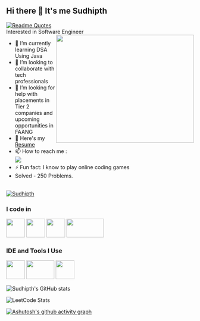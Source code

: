 ## Hi there 👋 It's me Sudhipth
[![Readme Quotes](https://quotes-github-readme.vercel.app/api?theme=nord&type=horizontal&quote=The%20only%20way%20to%20do%20great%20work%20is%20to%20love%20what%20you%20do.&author=Steve%20Jobs)](https://github.com/piyushsuthar/github-readme-quotes) 
</br>
 Interested in Software Engineer
<img align="right" width="370" height="290" src="https://i.pinimg.com/originals/47/f0/34/47f0342cec72b800463bf003eac1257e.gif">
- 🌱 I’m currently learning DSA Using Java
- 👯 I’m looking to collaborate with tech professionals
- 🤔 I’m looking for help with placements in Tier 2 companies and upcoming opportunities in FAANG
-  🔭 Here's my [Resume]()
- 📫 How to reach me :
<br /> [<img src="https://img.shields.io/badge/LinkedIn-0077B5?style=for-the-badge&logo=linkedin&logoColor=white" />](https://www.linkedin.com/in/sudhipth/)
- ⚡ Fun fact: I know to play online coding games
- Solved - 250 Problems.
  <br/>
  <br/>
<a href="https://github.com/Sudhipth" target="_blank">
    <img alt="Sudhipth" src="https://badges.pufler.dev/visits/Sudhipth/Sudhipth?logo=GitHub&label=visits&color=success&logoColor=white&style=flat-square&t=${new Date().getTime()}"/>
</a>



### I code in
 <img height="50" width="50" src="https://img.icons8.com/color/48/000000/c-programming.png" /> <img height="50" width="50" src="https://img.icons8.com/color/48/000000/c-plus-plus-logo.png" /> <img height="50" width="50" src="https://img.icons8.com/color/48/000000/java-coffee-cup-logo.png" /> <img height="50" width="100" src="https://img.shields.io/badge/-LeetCode-FFA116?style=for-the-badge&logo=LeetCode&logoColor=black"/> 

### IDE and Tools I Use
<img height="50" width="50" src="https://img.icons8.com/color/48/000000/visual-studio-code-2019.png"/> <img height="50" width="75" src="https://img.shields.io/badge/Eclipse-2C2255?style=for-the-badge&logo=eclipse&logoColor=white"/> <img height="50" width="50" src="https://img.icons8.com/color/50/000000/git.png"/> 



![Sudhipth's GitHub stats](https://github-readme-stats.vercel.app/api?username=Sudhipth&theme=dark&show_icons=true&hide=issues,contribs)

![LeetCode Stats](https://leetcard.jacoblin.cool/Sudhipth?theme=dark&font=Marcellus&ext=activity)

[![Ashutosh's github activity graph](https://github-readme-activity-graph.vercel.app/graph?username=Sudhipth&bg_color=000000&color=fdfcfd&line=ffffff&point=938585&area=true&hide_border=true)](https://github.com/ashutosh00710/github-readme-activity-graph)
